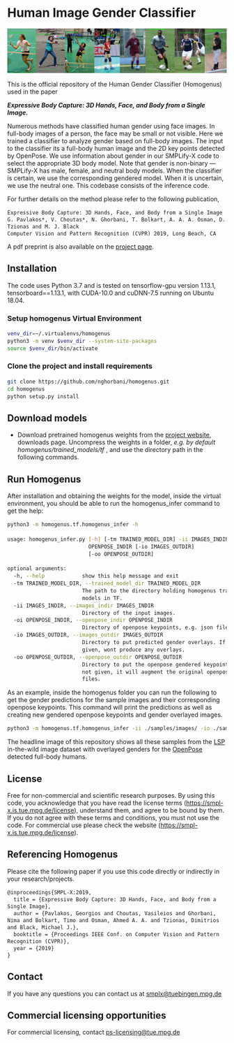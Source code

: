 # Human Image Gender Classifier

![alt text](samples/github-demo.png "Homogenus applied on in-the-wild images of the LSP dataset")

This is the official repository of the Human Gender Classifier (Homogenus) used in the paper 

***Expressive Body Capture: 3D Hands, Face, and Body from a Single Image.***
	
Numerous methods have classified human gender using face images. In full-body images of a person, the face may be small or not visible.  Here we trained a classifier to analyze gender based on full-body images. The input to the classifier its a full-body human image and the 2D key points detected by OpenPose.  We use information about gender in our SMPLify-X code to select the appropriate 3D body model. Note that gender is non-binary — SMPLify-X has male, female, and neutral body models.  When the classifier is certain, we use the corresponding gendered model.  When it is uncertain, we use the neutral one. This codebase consists of the inference code. 

For further details on the method please refer to the following publication,

```
Expressive Body Capture: 3D Hands, Face, and Body from a Single Image
G. Pavlakos*, V. Choutas*, N. Ghorbani, T. Bolkart, A. A. A. Osman, D. Tzionas and M. J. Black 
Computer Vision and Pattern Recognition (CVPR) 2019, Long Beach, CA
```

A pdf preprint is also available on the [project page](https://smpl-x.is.tue.mpg.de/).


## Installation

The code uses Python 3.7 and is tested on tensorflow-gpu version 1.13.1, tensorboard==1.13.1, with CUDA-10.0 and cuDNN-7.5 running on Ubuntu 18.04.

### Setup homogenus Virtual Environment

```bash
venv_dir=~/.virtualenvs/homogenus
python3 -m venv $venv_dir --system-site-packages
source $venv_dir/bin/activate
```
### Clone the project and install requirements

```bash
git clone https://github.com/nghorbani/homogenus.git
cd homogenus
python setup.py install
```

## Download models

* Download pretrained homogenus weights from the [project website](https://smpl-x.is.tue.mpg.de), downloads page. 
Uncompress the weights in a folder, *e.g. by default homogenus/trained_models/tf* , and use the directory path in the following commands.

## Run Homogenus
After installation and obtaining the weights for the model, inside the virtual environment, 
you should be able to run the homogenus_infer command to get the help:

```bash
python3 -m homogenus.tf.homogenus_infer -h

usage: homogenus_infer.py [-h] [-tm TRAINED_MODEL_DIR] -ii IMAGES_INDIR -oi
                          OPENPOSE_INDIR [-io IMAGES_OUTDIR]
                          [-oo OPENPOSE_OUTDIR]

optional arguments:
  -h, --help            show this help message and exit
  -tm TRAINED_MODEL_DIR, --trained_model_dir TRAINED_MODEL_DIR
                        The path to the directory holding homogenus trained
                        models in TF.
  -ii IMAGES_INDIR, --images_indir IMAGES_INDIR
                        Directory of the input images.
  -oi OPENPOSE_INDIR, --openpose_indir OPENPOSE_INDIR
                        Directory of openpose keypoints, e.g. json files.
  -io IMAGES_OUTDIR, --images_outdir IMAGES_OUTDIR
                        Directory to put predicted gender overlays. If not
                        given, wont produce any overlays.
  -oo OPENPOSE_OUTDIR, --openpose_outdir OPENPOSE_OUTDIR
                        Directory to put the openpose gendered keypoints. If
                        not given, it will augment the original openpose json
                        files.

```
As an example, inside the homogenus folder you can run the following to get the gender predictions for the sample images and their corresponding openpose keypoints.
This command will print the predictions as well as creating new gendered openpose keypoints and gender overlayed images.  

```bash
python3 -m homogenus.tf.homogenus_infer -ii ./samples/images/ -io ./samples/images_gendered/ -oi ./samples/openpose_keypoints/ -oo ./samples/openpose_keypoints_gendered/
```
The headline image of this repository shows all these samples from the [LSP](http://dx.doi.org/10.5244/C.24.12) in-the-wild image dataset with overlayed genders for the [OpenPose](https://github.com/CMU-Perceptual-Computing-Lab/openpose) detected full-body humans.

## License

Free for non-commercial and scientific research purposes. By using this code, you acknowledge that you have read the license terms (https://smpl-x.is.tue.mpg.de/license), understand them, and agree to be bound by them. If you do not agree with these terms and conditions, you must not use the code. For commercial use please check the website (https://smpl-x.is.tue.mpg.de/license).

## Referencing Homogenus

Please cite the following paper if you use this code directly or indirectly in your research/projects.
```
@inproceedings{SMPL-X:2019,
  title = {Expressive Body Capture: 3D Hands, Face, and Body from a Single Image},
  author = {Pavlakos, Georgios and Choutas, Vasileios and Ghorbani, Nima and Bolkart, Timo and Osman, Ahmed A. A. and Tzionas, Dimitrios and Black, Michael J.},
  booktitle = {Proceedings IEEE Conf. on Computer Vision and Pattern Recognition (CVPR)},
  year = {2019}
}
```

## Contact

If you have any questions you can contact us at smplx@tuebingen.mpg.de

## Commercial licensing opportunities
For commercial licensing, contact ps-licensing@tue.mpg.de

